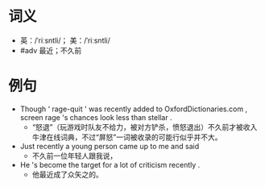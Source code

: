 # 词义
- 英：/ˈriːsntli/； 美：/ˈriːsntli/
- #adv 最近；不久前
# 例句
- Though ‘ rage-quit ' was recently added to OxfordDictionaries.com , screen rage 's chances look less than stellar .
	- “怒退”（玩游戏时队友不给力，被对方铲杀，愤怒退出）不久前才被收入牛津在线词典，不过“屏怒”一词被收录的可能行似乎并不大。
- Just recently a young person came up to me and said
	- 不久前一位年轻人跟我说，
- He 's become the target for a lot of criticism recently .
	- 他最近成了众矢之的。
